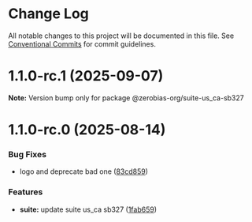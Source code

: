 # Change Log

All notable changes to this project will be documented in this file.
See [Conventional Commits](https://conventionalcommits.org) for commit guidelines.

# 1.1.0-rc.1 (2025-09-07)

**Note:** Version bump only for package @zerobias-org/suite-us_ca-sb327





# 1.1.0-rc.0 (2025-08-14)


### Bug Fixes

* logo and deprecate bad one ([83cd859](https://github.com/zerobias-org/suite/commit/83cd859ebb8dc5d2c2afce4c6f0e8aeaee998092))


### Features

* **suite:** update suite us_ca sb327 ([1fab659](https://github.com/zerobias-org/suite/commit/1fab659d2520f2040dd9d070f7747e7c6f36140a))
